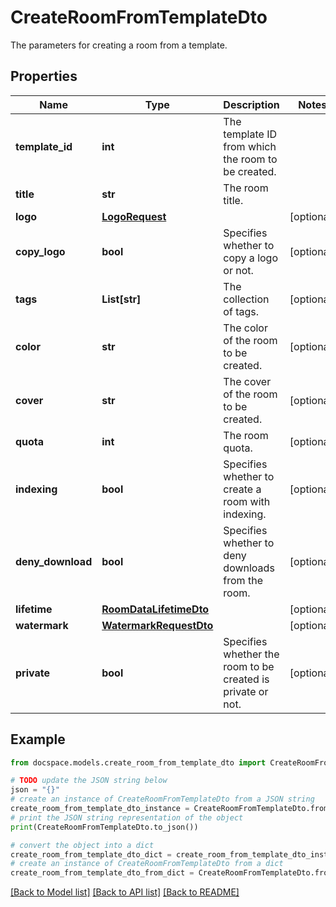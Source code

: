 # CreateRoomFromTemplateDto

The parameters for creating a room from a template.

## Properties

Name | Type | Description | Notes
------------ | ------------- | ------------- | -------------
**template_id** | **int** | The template ID from which the room to be created. | 
**title** | **str** | The room title. | 
**logo** | [**LogoRequest**](LogoRequest.md) |  | [optional] 
**copy_logo** | **bool** | Specifies whether to copy a logo or not. | [optional] 
**tags** | **List[str]** | The collection of tags. | [optional] 
**color** | **str** | The color of the room to be created. | [optional] 
**cover** | **str** | The cover of the room to be created. | [optional] 
**quota** | **int** | The room quota. | [optional] 
**indexing** | **bool** | Specifies whether to create a room with indexing. | [optional] 
**deny_download** | **bool** | Specifies whether to deny downloads from the room. | [optional] 
**lifetime** | [**RoomDataLifetimeDto**](RoomDataLifetimeDto.md) |  | [optional] 
**watermark** | [**WatermarkRequestDto**](WatermarkRequestDto.md) |  | [optional] 
**private** | **bool** | Specifies whether the room to be created is private or not. | [optional] 

## Example

```python
from docspace.models.create_room_from_template_dto import CreateRoomFromTemplateDto

# TODO update the JSON string below
json = "{}"
# create an instance of CreateRoomFromTemplateDto from a JSON string
create_room_from_template_dto_instance = CreateRoomFromTemplateDto.from_json(json)
# print the JSON string representation of the object
print(CreateRoomFromTemplateDto.to_json())

# convert the object into a dict
create_room_from_template_dto_dict = create_room_from_template_dto_instance.to_dict()
# create an instance of CreateRoomFromTemplateDto from a dict
create_room_from_template_dto_from_dict = CreateRoomFromTemplateDto.from_dict(create_room_from_template_dto_dict)
```
[[Back to Model list]](../README.md#documentation-for-models) [[Back to API list]](../README.md#documentation-for-api-endpoints) [[Back to README]](../README.md)


